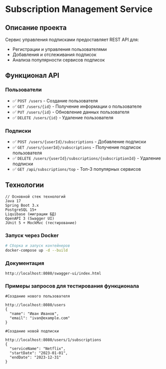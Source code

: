 # Subscription Management Service

## Описание проекта

Сервис управления подписками предоставляет REST API для:
- Регистрации и управления пользователями
- Добавления и отслеживания подписок
- Анализа популярности сервисов подписок

## Функционал API

### Пользователи
- ✅ `POST /users` - Создание пользователя
- ✅ `GET /users/{id}` - Получение информации о пользователе
- ✅ `PUT /users/{id}` - Обновление данных пользователя
- ✅ `DELETE /users/{id}` - Удаление пользователя

### Подписки
- ✅ `POST /users/{userId}/subscriptions` - Добавление подписки
- ✅ `GET /users/{userId}/subscriptions` - Получение подписок пользователя
- ✅ `DELETE /users/{userId}/subscriptions/{subscriptionId}` - Удаление подписки
- ✅ `GET /api/subscriptions/top` - Топ-3 популярных сервисов

## Технологии

```
// Основной стек технологий
Java 17
Spring Boot 3.x
PostgreSQL 15+
Liquibase (миграции БД)
OpenAPI 3 (Swagger UI)
JUnit 5 + MockMvc (тестирование)
```

### Запуск через Docker

```bash
# Сборка и запуск контейнеров
docker-compose up -d --build
```

### Документация
```angular2html
http://localhost:8080/swagger-ui/index.html
```

### Примеры запросов для тестирования функционала

```http request
#Создание нового пользователя

http://localhost:8080/users
{
  "name": "Иван Иванов",
  "email": "ivan@example.com"
}
```

```http request
#Создание новой подписки

http://localhost:8080/users/1/subscriptions
{
  "serviceName": "Netflix",
  "startDate": "2023-01-01",
  "endDate": "2023-12-31"
}
```
